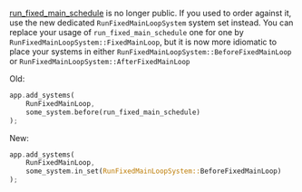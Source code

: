 [run_fixed_main_schedule](https://docs.rs/bevy/latest/bevy/time/fn.run_fixed_main_schedule.html) is no longer public. If you used to order against it, use the new dedicated `RunFixedMainLoopSystem` system set instead. You can replace your usage of `run_fixed_main_schedule` one for one by `RunFixedMainLoopSystem::FixedMainLoop`, but it is now more idiomatic to place your systems in either `RunFixedMainLoopSystem::BeforeFixedMainLoop` or `RunFixedMainLoopSystem::AfterFixedMainLoop`

Old:

```rust
app.add_systems(
    RunFixedMainLoop,
    some_system.before(run_fixed_main_schedule)
);
```

New:

```rust
app.add_systems(
    RunFixedMainLoop,
    some_system.in_set(RunFixedMainLoopSystem::BeforeFixedMainLoop)
);
```
